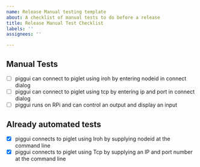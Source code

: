 ```yaml
---
name: Release Manual testing template
about: A checklist of manual tests to do before a release
title: Release Manual Test Checklist
labels: ''
assignees: ''

---
```


## Manual Tests
- [ ] piggui can connect to piglet using iroh by entering nodeid in connect dialog
- [ ] piggui can connect to piglet using tcp by entering ip and port in connect dialog
- [ ] piggui runs on RPi and can control an output and display an input

## Already automated tests
- [X] piggui connects to piglet using Iroh by supplying nodeid at the command line
- [X] piggui connects to piglet using Tcp by supplying an IP and port number at the command line
